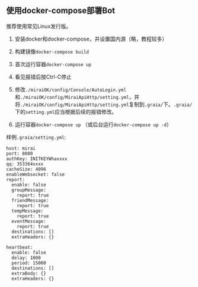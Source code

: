 ## 使用docker-compose部署Bot

推荐使用常见Linux发行版。

1. 安装docker和docker-compose，并设置国内源（略，教程较多）

2. 构建镜像`docker-compose build`

3. 首次运行容器`docker-compose up`

4. 看见报错后按Ctrl-C停止

5. 修改`./miraiOK/config/Console/AutoLogin.yml`和`./miraiOK/config/MiraiApiHttp/setting.yml`，并将`./miraiOK/config/MiraiApiHttp/setting.yml`复制到`.graia/`下。`.graia/`下的`setting.yml`应当根据后续的报错修改。

6. 运行容器`docker-compose up` （或后台运行`docker-compose up -d`）

样例`.graia/setting.yml`:

```
host: mirai
port: 8080
authKey: INITKEYWhaxxxx
qq: 353364xxxx
cacheSize: 4096
enableWebsocket: false
report:
  enable: false
  groupMessage:
    report: true
  friendMessage:
    report: true
  tempMessage:
    report: true
  eventMessage:
    report: true
  destinations: []
  extraHeaders: {}

heartbeat:
  enable: false
  delay: 1000
  period: 15000
  destinations: []
  extraBody: {}
  extraHeaders: {}

```
